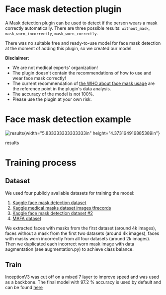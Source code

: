 # Face mask detection plugin

A Mask detection plugin can be used to detect if the person wears a mask
correctly automatically. There are three possible results:
`without_mask`, `mask_worn_incorrectly`, `mask_worn_correctly`.

There was no suitable free and ready-to-use model for face mask
detection at the moment of adding this plugin, so we created our model.

**Disclaimer:**

- We are not medical experts' organization!
- The plugin doesn't contain the recommendations of how to use and wear face mask correctly!
- The current recommendation of [the WHO about face mask usage](https://www.who.int/emergencies/diseases/novel-coronavirus-2019/advice-for-public/when-and-how-to-use-masks) 
are the reference point in the plugin's data analysis.
- The accuracy of the model is not 100%.
- Please use the plugin at your own risk.

# Face mask detection example

![results](media/image1.png){width="5.833333333333333in"
height="4.373164916885389in"}

results

# Training process

## Dataset

We used four publicly available datasets for training the model:

1.  [Kaggle face mask detection
    dataset](https://www.kaggle.com/andrewmvd/face-mask-detection)
2.  [Kaggle medical masks dataset images
    tfrecords](https://www.kaggle.com/ivandanilovich/medical-masks-dataset-images-tfrecords)
3.  [Kaggle face mask detection dataset
    \#2](https://www.kaggle.com/wobotintelligence/face-mask-detection-dataset?select=train.csv)
4.  [MAFA
    dataset](https://drive.google.com/drive/folders/1nbtM1n0--iZ3VVbNGhocxbnBGhMau_OG)

We extracted faces with masks from the first dataset (around 4k images),
faces without a mask from the first two datasets (around 4k images),
faces with masks worn incorrectly from all four datasets (around 2k
images). Then we duplicated each incorrect worn mask image with data
augmentation (see augmentation.py) to achieve class balance.

## Train

InceptionV3 was cut off on a mixed 7 layer to improve speed and was used
as a backbone. The final model with 97.2 % accuracy is used by default
and can be found
[here](https://drive.google.com/file/d/1jm2Wd2JEZxhS8O1JjV-kfBOyOYUMxKHq/view?usp=sharing)
